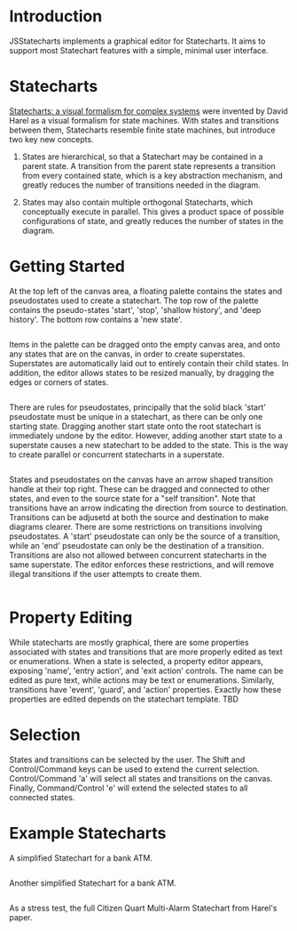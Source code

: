# Introduction
JSStatecharts implements a graphical editor for Statecharts. It aims to support most Statechart features with a simple, minimal user interface.

# Statecharts
[Statecharts: a visual formalism for complex systems](https://www.sciencedirect.com/science/article/pii/0167642387900359) were invented by David Harel as a visual formalism for state machines. With states and transitions between them, Statecharts resemble finite state machines, but introduce two key new concepts.

1. States are hierarchical, so that a Statechart may be contained in a parent state. A transition from the parent state represents a transition from every contained state, which is a key abstraction mechanism, and greatly reduces the number of transitions needed in the diagram.

2. States may also contain multiple orthogonal Statecharts, which conceptually execute in parallel. This gives a product space of possible configurations of state, and greatly reduces the number of states  in the diagram.

# Getting Started
At the top left of the canvas area, a floating palette contains the states and pseudostates used to create a statechart. The top row of the palette contains the pseudo-states 'start', 'stop', 'shallow history', and 'deep history'. The bottom row contains a 'new state'.
<figure>
  <img src="/resources/palette.svg"  alt="" title="Palette states and pseudostates.">
</figure>

Items in the palette can be dragged onto the empty canvas area, and onto any states that are on the canvas, in order to create superstates. Superstates are automatically laid out to entirely contain their child states. In addition, the editor allows states to be resized manually, by dragging the edges or corners of states.
<figure>
  <img src="/resources/superstate.svg"  alt="" title="A super state.">
</figure>

There are rules for pseudostates, principally that the solid black 'start' pseudostate must be unique in a statechart, as there can be only one starting state. Dragging another start state onto the root statechart is immediately undone by the editor. However, adding another start state to a superstate causes a new statechart to be added to the state. This is the way to create parallel or concurrent statecharts in a superstate.
<figure>
  <img src="/resources/superstate_with_starts.svg"  alt="" title="A super state with concurrent machines, created by dropping two start states in a state.">
</figure>

States and pseudostates on the canvas have an arrow shaped transition handle at their top right. These can be dragged and connected to other states, and even to the source state for a "self transition". Note that transitions have an arrow indicating the direction from source to destination. Transitions can be adjusetd at both the source and destination to make diagrams clearer. There are some restrictions on transitions involving pseudostates. A 'start' pseudostate can only be the source of a transition, while an 'end' pseudostate can only be the destination of a transition. Transitions are also not allowed between concurrent statecharts in the same superstate. The editor enforces these restrictions, and will remove illegal transitions if the user attempts to create them.
<figure>
  <img src="/resources/transitions.svg"  alt="" title="Transitions in a superstate.">
</figure>

# Property Editing
While statecharts are mostly graphical, there are some properties associated with states and transitions
that are more properly edited as text or enumerations. When a state is selected, a property editor appears, exposing 'name', 'entry action', and 'exit action' controls. The name can be edited as pure text, while actions may be text or enumerations. Similarly, transitions have 'event', 'guard', and 'action' properties. Exactly how these properties are edited depends on the statechart template. TBD

# Selection
States and transitions can be selected by the user. The Shift and Control/Command keys can be used to extend the current selection. Control/Command 'a' will select all states and transitions on the canvas. Finally, Command/Control 'e' will extend the selected states to all connected states.

# Example Statecharts

A simplified Statechart for a bank ATM.
<figure>
  <img src="/resources/ATM_statechart.svg"  alt="" title="Simplfied ATM statechart.">
</figure>

Another simplified Statechart for a bank ATM.
<figure>
  <img src="/resources/ATM_statechart2.svg"  alt="" title="Simplfied ATM statechart number 2.">
</figure>

As a stress test, the full Citizen Quart Multi-Alarm Statechart from Harel's paper.
<figure>
  <img src="/resources/CitizenQuartMultiAlarm.svg"  alt="" title="Citizen Quartz Multi-alarm watch from David Harel's Statechart paper.">
</figure>






